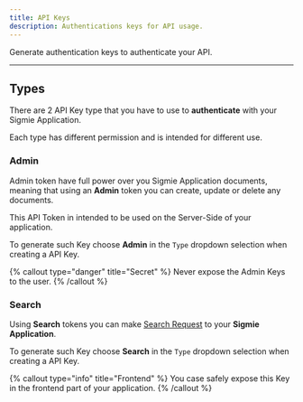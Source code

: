 ```yaml
---
title: API Keys
description: Authentications keys for API usage.
---
```


Generate authentication keys to authenticate your API.

---

## Types

There are 2 API Key type that you have to use to **authenticate** with your
Sigmie Application.

Each type has different permission and is intended for different use.

### Admin

Admin token have full power over you Sigmie Application documents, meaning that using
an **Admin** token you can create, update or delete any documents.

This API Token in intended to be used on the Server-Side of your application.

To generate such Key choose **Admin** in the `Type` dropdown selection when
creating a API Key.

{% callout type="danger" title="Secret" %}
Never expose the Admin Keys to the user.
{% /callout %}

### Search

Using **Search** tokens you can make [Search Request](/docs/api/search) to your
**Sigmie Application**.

To generate such Key choose **Search** in the `Type` dropdown selection when
creating a API Key.

{% callout type="info" title="Frontend" %}
You case safely expose this Key in the frontend part of
your application.
{% /callout %}
